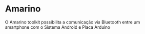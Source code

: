 # Amarino

O Amarino toolkit possibilita a comunicação via Bluetooth entre um smartphone com o Sistema Android e Placa Arduino
